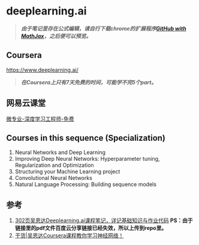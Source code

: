# deeplearning.ai

> _**由于笔记里存在公式编辑，请自行下载chrome的扩展程序[GitHub with MathJax](https://chrome.google.com/webstore/detail/github-with-mathjax/ioemnmodlmafdkllaclgeombjnmnbima)，之后便可以预览。**_

## Coursera

https://www.deeplearning.ai/

> _**在Coursera上只有7天免费的时间，可能学不完5个part。**_

## 网易云课堂

[微专业-深度学习工程师-免费](http://mooc.study.163.com/smartSpec/detail/1001319001.htm)

## Courses in this sequence (Specialization)

1. Neural Networks and Deep Learning
1. Improving Deep Neural Networks: Hyperparameter tuning, Regularization and Optimization
1. Structuring your Machine Learning project
1. Convolutional Neural Networks
1. Natural Language Processing: Building sequence models

## 参考

1. [302页吴恩达Deeplearning.ai课程笔记，详记基础知识与作业代码](https://mp.weixin.qq.com/s?__biz=MzA3MzI4MjgzMw==&mid=2650737603&idx=1&sn=a8e003446dd0b3ce5a047c69330ac817&chksm=871acfbdb06d46ab8875936c608a15736f52530183102981ef2881292d914d95a168f049b54a&mpshare=1&scene=1&srcid=02083q8To1azkA7xSirpjAOK%23rd) **PS：由于链接里的pdf文件百度云分享链接已经失效，所以上传到repo里。**
1. [干货|吴恩达Coursera课程教你学习神经网络！](http://mp.weixin.qq.com/s/KGuB3AI9DVAfesvDld0UJA)